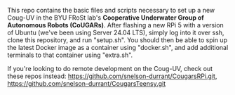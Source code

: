 This repo contains the basic files and scripts necessary to set up a new Coug-UV in the BYU FRoSt lab's **Cooperative Underwater Group of Autonomous Robots (CoUGARs)**. 
After flashing a new RPi 5 with a version of Ubuntu (we've been using Server 24.04 LTS), simply log into it over ssh, clone this repository, and run "setup.sh".
You should then be able to spin up the latest Docker image as a container using "docker.sh", and add additional terminals to that container using "extra.sh".

If you're looking to do remote development on the Coug-UV, check out these repos instead: https://github.com/snelson-durrant/CougarsRPi.git, https://github.com/snelson-durrant/CougarsTeensy.git
